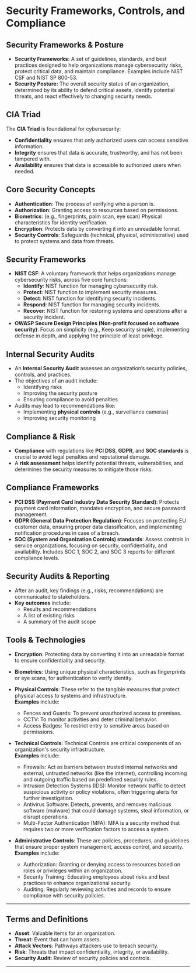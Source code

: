 

# Security Frameworks, Controls, and Compliance


## Security Frameworks & Posture
- **Security Frameworks:** A set of guidelines, standards, and best practices designed to help organizations manage cybersecurity risks, protect critical data, and maintain compliance. Examples include NIST CSF and NIST SP 800-53.
- **Security Posture:** The overall security status of an organization, determined by its ability to defend critical assets, identify potential threats, and react effectively to changing security needs.

## CIA Triad
The **CIA Triad** is foundational for cybersecurity:
- **Confidentiality** ensures that only authorized users can access sensitive information.
- **Integrity** ensures that data is accurate, trustworthy, and has not been tampered with.
- **Availability** ensures that data is accessible to authorized users when needed.

## Core Security Concepts
- **Authentication**: The process of verifying who a person is.
- **Authorization**: Granting access to resources based on permissions.
- **Biometrics**: (e.g., fingerprints, palm scan, eye scan) Physical characteristics for identity verification.
- **Encryption**: Protects data by converting it into an unreadable format.
- **Security Controls**: Safeguards (technical, physical, administrative) used to protect systems and data from threats.

## Security Frameworks
- **NIST CSF**: A voluntary framework that helps organizations manage cybersecurity risks, across five core functions:
  - **Identify**: NIST function for managing cybersecurity risk.
  - **Protect**: NIST function to implement security measures.
  - **Detect**: NIST function for identifying security incidents.
  - **Respond**: NIST function for managing security incidents.
  - **Recover**: NIST function for restoring systems and operations after a security incident.
- **OWASP Secure Design Principles (Non-profit focused on software security)**: Focus on simplicity (e.g., Keep security simple), implementing defense in depth, and applying the principle of least privilege.

## Internal Security Audits
- An **Internal Security Audit** assesses an organization’s security policies, controls, and practices.
- The objectives of an audit include:
  - Identifying risks
  - Improving the security posture
  - Ensuring compliance to avoid penalties
- Audits may lead to recommendations like:
  - Implementing **physical controls** (e.g., surveillance cameras)
  - Improving security monitoring

## Compliance & Risk
- **Compliance** with regulations like **PCI DSS**, **GDPR**, and **SOC standards** is crucial to avoid legal penalties and reputational damage.
- A **risk assessment** helps identify potential threats, vulnerabilities, and determines the security measures to mitigate those risks.

## Compliance Frameworks
- **PCI DSS (Payment Card Industry Data Security Standard)**: Protects payment card information, mandates encryption, and secure password management.
- **GDPR (General Data Protection Regulation)**: Focuses on protecting EU customer data, ensuring proper data classification, and implementing notification procedures in case of a breach.
 - **SOC (System and Organization Controls) standards**: Assess controls in service organizations, focusing on security, confidentiality, and availability. Includes SOC 1, SOC 2, and SOC 3 reports for different compliance levels.

## Security Audits & Reporting
- After an audit, key findings (e.g., risks, recommendations) are communicated to stakeholders.
- **Key outcomes** include:
  - Results and recommendations
  - A list of existing risks
  - A summary of the audit scope

## Tools & Technologies

- **Encryption**: Protecting data by converting it into an unreadable format to ensure confidentiality and security.

- **Biometrics**: Using unique physical characteristics, such as fingerprints or eye scans, for authentication to verify identity.

- **Physical Controls**: These refer to the tangible measures that protect physical access to systems and infrastructure.  
  **Examples** include:  
  - Fences and Guards: To prevent unauthorized access to premises.  
  - CCTV: To monitor activities and deter criminal behavior.  
  - Access Badges: To restrict entry to sensitive areas based on permissions.

- **Technical Controls**: Technical Controls are critical components of an organization's security infrastructure.  
  **Examples** include:  
  - Firewalls: Act as barriers between trusted internal networks and external, untrusted networks (like the internet), controlling incoming and outgoing traffic based on predefined security rules.  
  - Intrusion Detection Systems (IDS): Monitor network traffic to detect suspicious activity or policy violations, often triggering alerts for further investigation.  
  - Antivirus Software: Detects, prevents, and removes malicious software (malware) that could damage systems, steal information, or disrupt operations.  
  - Multi-Factor Authentication (MFA): MFA is a security method that requires two or more verification factors to access a system.

- **Administrative Controls**: These are policies, procedures, and guidelines that ensure proper system management, access control, and security.  
  **Examples** include:  
  - Authorization: Granting or denying access to resources based on roles or privileges within an organization.  
  - Security Training: Educating employees about risks and best practices to enhance organizational security.  
  - Auditing: Regularly reviewing activities and records to ensure compliance with security policies.

---

## Terms and Definitions

- **Asset**: Valuable items for an organization.
- **Threat**: Event that can harm assets.
- **Attack Vectors**: Pathways attackers use to breach security.
- **Risk**: Threats that impact confidentiality, integrity, or availability.
- **Security Audit**: Review of security policies and controls.

---

